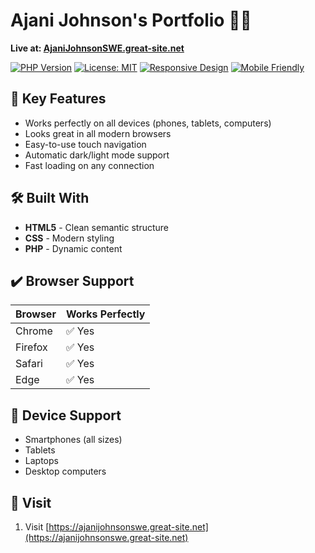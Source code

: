 # Ajani Johnson's Portfolio 👨‍💻  
**Live at: [AjaniJohnsonSWE.great-site.net](http://ajanijohnsonswe.great-site.net/)**  

[![PHP Version](https://img.shields.io/badge/PHP-8.2+-777BB4?logo=php)](https://php.net/)
[![License: MIT](https://img.shields.io/badge/License-MIT-green)](https://opensource.org/licenses/MIT)
[![Responsive Design](https://img.shields.io/badge/Responsive-Yes-brightgreen)]()
[![Mobile Friendly](https://img.shields.io/badge/Mobile-Yes-9cf)]()


## 🌟 Key Features
- Works perfectly on all devices (phones, tablets, computers)
- Looks great in all modern browsers
- Easy-to-use touch navigation
- Automatic dark/light mode support
- Fast loading on any connection

## 🛠️ Built With
- **HTML5** - Clean semantic structure
- **CSS** - Modern styling
- **PHP** - Dynamic content

## ✔️ Browser Support
| Browser       | Works Perfectly |
|--------------|----------------|
| Chrome       | ✅ Yes         |
| Firefox      | ✅ Yes         |
| Safari       | ✅ Yes         |
| Edge         | ✅ Yes         |

## 📱 Device Support
- Smartphones (all sizes)
- Tablets
- Laptops
- Desktop computers

## 🚀 Visit
1. Visit [https://ajanijohnsonswe.great-site.net](https://ajanijohnsonswe.great-site.net)
